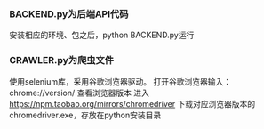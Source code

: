 ### BACKEND.py为后端API代码
安装相应的环境、包之后，python BACKEND.py运行

### CRAWLER.py为爬虫文件
使用selenium库，采用谷歌浏览器驱动。
打开谷歌浏览器输入：chrome://version/ 查看浏览器版本
进入 https://npm.taobao.org/mirrors/chromedriver 下载对应浏览器版本的chromedriver.exe，存放在python安装目录


